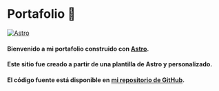 # Portafolio  🚀
[![Astro](https://img.shields.io/badge/Astro-000000?style=for-the-badge&logo=astro&logoColor=white)](https://astro.build/)


#### Bienvenido a mi portafolio  construido con [Astro](https://astro.build/).
#### Este sitio fue creado a partir de una plantilla de Astro y personalizado.  
#### El código fuente está disponible en [mi repositorio de GitHub](https://github.com/FelipeCarillancaDev).
